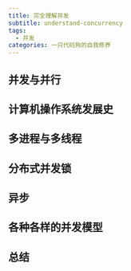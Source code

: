 ```yaml
---
title: 完全理解并发 
subtitle: understand-concurrency 
tags:
  - 并发
categories: 一只代码狗的自我修养
---
```


## 并发与并行

## 计算机操作系统发展史

## 多进程与多线程

## 分布式并发锁

## 异步

## 各种各样的并发模型

## 总结
